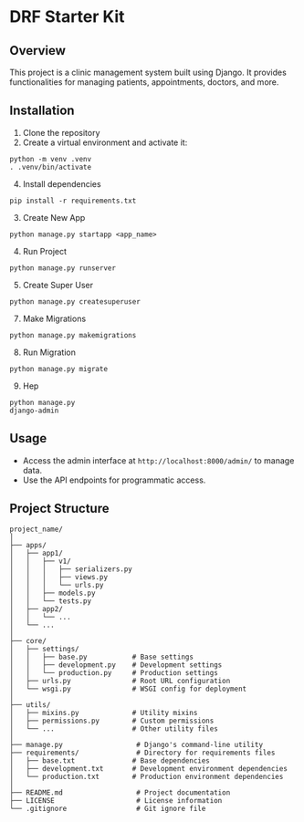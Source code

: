 # DRF Starter Kit

## Overview
This project is a clinic management system built using Django. It provides functionalities for managing patients, appointments, doctors, and more.

## Installation
1. Clone the repository
2. Create a virtual environment and activate it:
```
python -m venv .venv
. .venv/bin/activate
```
4. Install dependencies
```
pip install -r requirements.txt
```
3. Create New App
```
python manage.py startapp <app_name>
```
4. Run Project
```
python manage.py runserver     
```
5. Create Super User
```
python manage.py createsuperuser
```
7. Make Migrations
```
python manage.py makemigrations
```
8. Run Migration
```
python manage.py migrate
```
9. Hep
```
python manage.py
django-admin
```

## Usage
- Access the admin interface at `http://localhost:8000/admin/` to manage data.
- Use the API endpoints for programmatic access.


## Project Structure
```
project_name/
│
├── apps/
│   ├── app1/
│   │   ├── v1/
│   │   │   ├── serializers.py
│   │   │   ├── views.py
│   │   │   └── urls.py
│   │   ├── models.py
│   │   └── tests.py
│   ├── app2/
│   │   └── ...
│   └── ...
│
├── core/
│   ├── settings/
│   │   ├── base.py           # Base settings
│   │   ├── development.py    # Development settings
│   │   └── production.py     # Production settings
│   ├── urls.py               # Root URL configuration
│   └── wsgi.py               # WSGI config for deployment
│
├── utils/
│   ├── mixins.py             # Utility mixins
│   ├── permissions.py        # Custom permissions
│   └── ...                   # Other utility files
│
├── manage.py                  # Django's command-line utility
├── requirements/              # Directory for requirements files
│   ├── base.txt              # Base dependencies
│   ├── development.txt       # Development environment dependencies
│   └── production.txt        # Production environment dependencies
│
├── README.md                  # Project documentation
├── LICENSE                    # License information
└── .gitignore                 # Git ignore file


```
